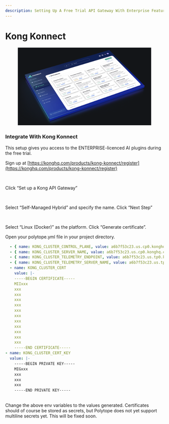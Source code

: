 ```yaml
---
description: Setting Up A Free Trial API Gateway With Enterprise Features
---
```


# Kong Konnect

<figure><img src="../.gitbook/assets/image (1) (1).png" alt=""><figcaption></figcaption></figure>

### Integrate With Kong Konnect&#x20;

This setup gives you access to the ENTERPRISE-licenced AI plugins during the free trial.

Sign up at [https://konghq.com/products/kong-konnect/register](https://konghq.com/products/kong-konnect/register)

<figure><img src="https://lh7-rt.googleusercontent.com/docsz/AD_4nXdn6YPFR5ZlYlMZX7y9LwAN2K-MPkoJ1eDK_d39U8Bn8uAO4vk6vWfn1RY1knx41CiBKNhoAWbVaz7s73AApZkEioAjxL-h61QloZyEo_adrd__euOU_AmI_6ukbGcChDFXDhlW?key=jC8T-_XneVuC3ZQq8QXN1Z9t" alt=""><figcaption></figcaption></figure>

Click “Set up a Kong API Gateway”



<figure><img src="https://lh7-rt.googleusercontent.com/docsz/AD_4nXe2DjtwuDXzwwkNGuF0GJK-NMnblfwn0SA8L0g_qLUQ6E20LsiYlvKnC1mVPI8Q2XvRwPdwtyjzCCKqE_j8siXb7nuwGmQKU3rwdyrZOEK1dAM6i0jyrJfMt9-HNrPLNXupvyUb?key=jC8T-_XneVuC3ZQq8QXN1Z9t" alt=""><figcaption></figcaption></figure>

Select “Self-Managed Hybrid” and specify the name. Click “Next Step”



<figure><img src="https://lh7-rt.googleusercontent.com/docsz/AD_4nXfkZji9TNCJSmdnKnSQ6Z28ih_0UrRzUQ8f00xRox7NJjzdB0fwXPFL5yNZLLnBZI5pZ5J54FWBBzTrfu8ydRI0L_AL0DkTeSBmK7SRYArTeaWzX6qMN1NMJgZTen-HZIc-gBqjiA?key=jC8T-_XneVuC3ZQq8QXN1Z9t" alt=""><figcaption></figcaption></figure>

Select “Linux (Docker)” as the platform. Click “Generate certificate”.&#x20;

Open your polytope.yml file in your project directory.&#x20;

```yaml
  - { name: KONG_CLUSTER_CONTROL_PLANE, value: a6b7f53c23.us.cp0.konghq.com:443 }
  - { name: KONG_CLUSTER_SERVER_NAME, value: a6b7f53c23.us.cp0.konghq.com }
  - { name: KONG_CLUSTER_TELEMETRY_ENDPOINT, value: a6b7f53c23.us.tp0.konghq.com:443 }
  - { name: KONG_CLUSTER_TELEMETRY_SERVER_NAME, value: a6b7f53c23.us.tp0.konghq.com }- name: KONG_CLUSTER_CERT
  - name: KONG_CLUSTER_CERT
    value: |-
    -----BEGIN CERTIFICATE-----
    MIIxxx
    xxx
    xxx
    xxx
    xxx
    xxx
    xxx
    xxx
    xxx
    xxx
    xxx
    xxx
    -----END CERTIFICATE-----
- name: KONG_CLUSTER_CERT_KEY
  value: |-
    -----BEGIN PRIVATE KEY-----
    MIGxxx
    xxx
    xxx
    xxx
    -----END PRIVATE KEY-----
 
```

Change the above env variables to the values generated. Certificates should of course be stored as secrets, but Polytope does not yet support multiline secrets yet. This will be fixed soon.
